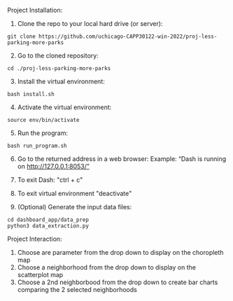 Project Installation:
1. Clone the repo to your local hard drive (or server):
```
git clone https://github.com/uchicago-CAPP30122-win-2022/proj-less-parking-more-parks
```

2. Go to the cloned repository:
```
cd ./proj-less-parking-more-parks
```

3. Install the virtual environment:
```
bash install.sh
```

4. Activate the virtual environment:
```
source env/bin/activate
```

5. Run the program:
```
bash run_program.sh
```

6. Go to the returned address in a web browser:
Example: “Dash is running on http://127.0.0.1:8053/”

7. To exit Dash: "ctrl + c"

8. To exit virtual environment "deactivate"

9. (Optional) Generate the input data files:
```
cd dashboard_app/data_prep
python3 data_extraction.py
```

Project Interaction:
1. Choose are parameter from the drop down to display on the choropleth map
2. Choose a neighborhood from the drop down to display on the scatterplot map
3. Choose a 2nd neighborbood from the drop down to create bar charts comparing the 2 selected neighborhoods

